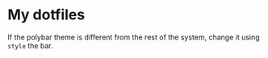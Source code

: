 # My dotfiles


If the polybar theme is different from the rest of the system, change it using `style` the bar.
